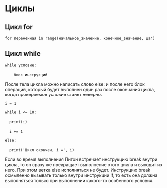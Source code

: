 # Циклы

## Цикл for

`for переменная in range(начальное_значение, конечное_значение, шаг)`

## Цикл while

`while условие:`

&emsp;&emsp;`блок инструкций`

После тела цикла можно написать слово else: и после него блок операций, который будет выполнен один раз после окончания цикла, когда проверяемое условие станет неверно.

`i = 1`

`while i <= 10:`

&emsp;`print(i)`

&emsp;`i += 1`

`else:`

&emsp;`print('Цикл окончен, i =', i)`

Если во время выполнения Питон встречает инструкцию break внутри цикла, то он сразу же прекращает выполнение этого цикла и выходит из него. При этом ветка else исполняться не будет. Инструкцию break осмыленно вызывать только внутри инструкции if, то есть она должна выполняться только при выполнении какого-то особенного условия.

